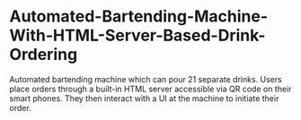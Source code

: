# Automated-Bartending-Machine-With-HTML-Server-Based-Drink-Ordering
Automated bartending machine which can pour 21 separate drinks. Users place orders through a built-in HTML server accessible via QR code on their smart phones. They then interact with a UI at the machine to initiate their order.
